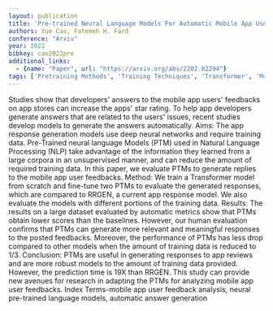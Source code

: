 ```yaml
---
layout: publication
title: 'Pre-trained Neural Language Models For Automatic Mobile App User Feedback Answer Generation'
authors: Yue Cao, Fatemeh H. Fard
conference: "Arxiv"
year: 2022
bibkey: cao2022pre
additional_links:
  - {name: "Paper", url: "https://arxiv.org/abs/2202.02294"}
tags: ['Pretraining Methods', 'Training Techniques', 'Transformer', 'Model Architecture']
---
```

Studies show that developers' answers to the mobile app users' feedbacks on
app stores can increase the apps' star rating. To help app developers generate
answers that are related to the users' issues, recent studies develop models to
generate the answers automatically. Aims: The app response generation models
use deep neural networks and require training data. Pre-Trained neural language
Models (PTM) used in Natural Language Processing (NLP) take advantage of the
information they learned from a large corpora in an unsupervised manner, and
can reduce the amount of required training data. In this paper, we evaluate
PTMs to generate replies to the mobile app user feedbacks. Method: We train a
Transformer model from scratch and fine-tune two PTMs to evaluate the generated
responses, which are compared to RRGEN, a current app response model. We also
evaluate the models with different portions of the training data. Results: The
results on a large dataset evaluated by automatic metrics show that PTMs obtain
lower scores than the baselines. However, our human evaluation confirms that
PTMs can generate more relevant and meaningful responses to the posted
feedbacks. Moreover, the performance of PTMs has less drop compared to other
models when the amount of training data is reduced to 1/3. Conclusion: PTMs are
useful in generating responses to app reviews and are more robust models to the
amount of training data provided. However, the prediction time is 19X than
RRGEN. This study can provide new avenues for research in adapting the PTMs for
analyzing mobile app user feedbacks. Index Terms-mobile app user feedback
analysis, neural pre-trained language models, automatic answer generation
